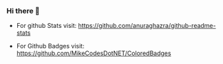 ### Hi there 👋

* For github Stats visit: https://github.com/anuraghazra/github-readme-stats

* For Github Badges visit: https://github.com/MikeCodesDotNET/ColoredBadges
